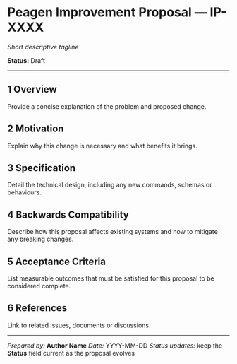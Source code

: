 # Peagen Improvement Proposal — **IP-XXXX**

*Short descriptive tagline*

**Status:** Draft

---

## 1 Overview

Provide a concise explanation of the problem and proposed change.

## 2 Motivation

Explain why this change is necessary and what benefits it brings.

## 3 Specification

Detail the technical design, including any new commands, schemas or behaviours.

## 4 Backwards Compatibility

Describe how this proposal affects existing systems and how to mitigate any breaking changes.

## 5 Acceptance Criteria

List measurable outcomes that must be satisfied for this proposal to be considered complete.

## 6 References

Link to related issues, documents or discussions.

---

*Prepared by:* **Author Name**
*Date:*  YYYY-MM-DD
*Status updates:* keep the **Status** field current as the proposal evolves
